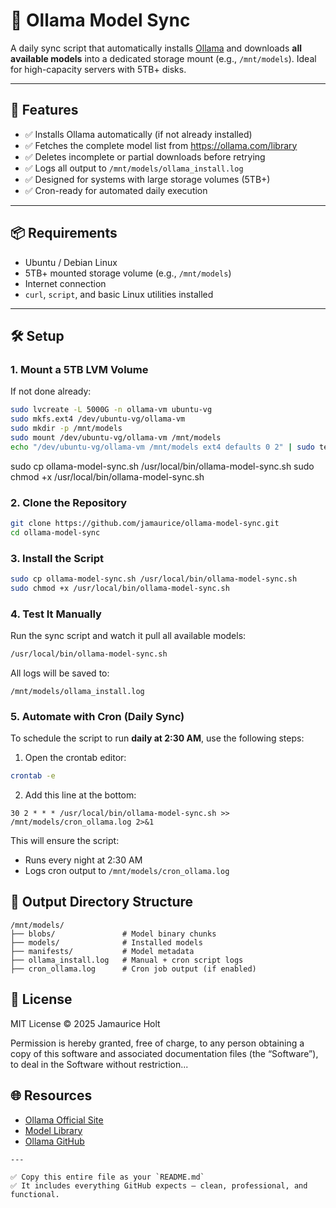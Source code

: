 # 🧠 Ollama Model Sync

A daily sync script that automatically installs [Ollama](https://ollama.com) and downloads **all available models** into a dedicated storage mount (e.g., `/mnt/models`). Ideal for high-capacity servers with 5TB+ disks.

---

## 🚀 Features

- ✅ Installs Ollama automatically (if not already installed)
- ✅ Fetches the complete model list from https://ollama.com/library
- ✅ Deletes incomplete or partial downloads before retrying
- ✅ Logs all output to `/mnt/models/ollama_install.log`
- ✅ Designed for systems with large storage volumes (5TB+)
- ✅ Cron-ready for automated daily execution

---

## 📦 Requirements

- Ubuntu / Debian Linux
- 5TB+ mounted storage volume (e.g., `/mnt/models`)
- Internet connection
- `curl`, `script`, and basic Linux utilities installed

---

## 🛠 Setup

### 1. Mount a 5TB LVM Volume

If not done already:

```bash
sudo lvcreate -L 5000G -n ollama-vm ubuntu-vg
sudo mkfs.ext4 /dev/ubuntu-vg/ollama-vm
sudo mkdir -p /mnt/models
sudo mount /dev/ubuntu-vg/ollama-vm /mnt/models
echo "/dev/ubuntu-vg/ollama-vm /mnt/models ext4 defaults 0 2" | sudo tee -a /etc/fstab


```
sudo cp ollama-model-sync.sh /usr/local/bin/ollama-model-sync.sh
sudo chmod +x /usr/local/bin/ollama-model-sync.sh

### 2. Clone the Repository

```bash
git clone https://github.com/jamaurice/ollama-model-sync.git
cd ollama-model-sync
```

### 3. Install the Script

```bash
sudo cp ollama-model-sync.sh /usr/local/bin/ollama-model-sync.sh
sudo chmod +x /usr/local/bin/ollama-model-sync.sh
```

### 4. Test It Manually

Run the sync script and watch it pull all available models:

```bash
/usr/local/bin/ollama-model-sync.sh
```

All logs will be saved to:

```
/mnt/models/ollama_install.log
```

### 5. Automate with Cron (Daily Sync)

To schedule the script to run **daily at 2:30 AM**, use the following steps:

1. Open the crontab editor:

```bash
crontab -e
```

2. Add this line at the bottom:

```cron
30 2 * * * /usr/local/bin/ollama-model-sync.sh >> /mnt/models/cron_ollama.log 2>&1
```

This will ensure the script:

* Runs every night at 2:30 AM
* Logs cron output to `/mnt/models/cron_ollama.log`

## 📁 Output Directory Structure

```
/mnt/models/
├── blobs/               # Model binary chunks
├── models/              # Installed models
├── manifests/           # Model metadata
├── ollama_install.log   # Manual + cron script logs
├── cron_ollama.log      # Cron job output (if enabled)
```

## 📄 License

MIT License © 2025 Jamaurice Holt

Permission is hereby granted, free of charge, to any person obtaining a copy of this software and associated documentation files (the “Software”), to deal in the Software without restriction...

## 🌐 Resources

* [Ollama Official Site](https://ollama.com)
* [Model Library](https://ollama.com/library)
* [Ollama GitHub](https://github.com/ollama/ollama)

```
---

✅ Copy this entire file as your `README.md`  
✅ It includes everything GitHub expects — clean, professional, and functional.



